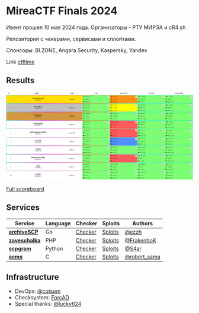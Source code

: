 # MireaCTF Finals 2024

Ивент прошел 10 мая 2024 года. Организаторы - РТУ МИРЭА и cR4.sh

Репозиторий с чекерами, сервисами и сплойтами.

Спонсоры: BI.ZONE, Angara Security, Kaspersky, Yandex

Link [ctftime](https://ctftime.org/event/2368)
## Results

![Top](scoreboard/top.png)

[Full scoreboard](scoreboard/full.png)

## Services

| Service                            | Language      | Checker                       | Sploits                      | Authors                                                                             |
|------------------------------------|---------------|-------------------------------|------------------------------|-------------------------------------------------------------------------------------|
| **[archiveSCP](services/archiveSCP/)**     | Go          | [Checker](checkers/archiveSCP/)   | [Sploits](sploits/archiveSCP/)   | [@ezzh](https://t.me/NikitaBazilews) |
| **[zaveschalka](services/zaveschalka/)** | PHP | [Checker](checkers/zaveschalka/) | [Sploits](sploits/zaveschalka/) | [@FrakenboK](https://t.me/helloworlddlrowolleh)                                            |
| **[scpgram](services/scpgram/)** | Python            | [Checker](checkers/scpgram/) | [Sploits](sploits/scpgram/) | [@S4ar](https://t.me/XxX_S4ar_XxX)                                    |
| **[acms](services/acms/)**       | C    | [Checker](checkers/acms/)    | [Sploits](sploits/acms/)    | [@robert_sama](https://t.me/robert_sama)                                             |

## Infrastructure

- DevOps: [@cotsom](https://t.me/cotsom)
- Checksystem: [ForcAD](https://github.com/pomo-mondreganto/ForcAD)
- Special thanks: [@lucky624](https://t.me/lucky624)
